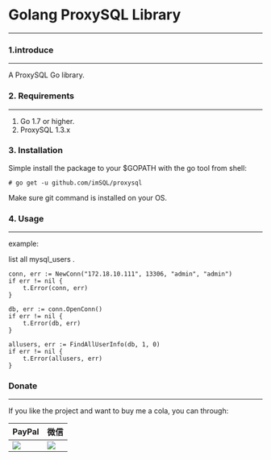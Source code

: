 
# Golang ProxySQL Library

-----

### 1.introduce

-----

A ProxySQL Go library.

### 2. Requirements

-----

1. Go 1.7 or higher.
1. ProxySQL 1.3.x

### 3. Installation

Simple install the package to your $GOPATH with the go tool from shell:

    # go get -u github.com/imSQL/proxysql

Make sure git command is installed on your OS.

### 4. Usage

-----

example:

list all mysql_users .

	conn, err := NewConn("172.18.10.111", 13306, "admin", "admin")
	if err != nil {
		t.Error(conn, err)
	}

	db, err := conn.OpenConn()
	if err != nil {
		t.Error(db, err)
	}

	allusers, err := FindAllUserInfo(db, 1, 0)
	if err != nil {
		t.Error(allusers, err)
	}


### Donate

-----

If you like the project and want to buy me a cola, you can through:

|PayPal|微信|
|------|---|
|[![](https://www.paypalobjects.com/webstatic/paypalme/images/pp_logo_small.png)](https://www.paypal.me/taylor840326)|![](https://github.com/taylor840326/blog/raw/master/imgs/weixin.png)|


